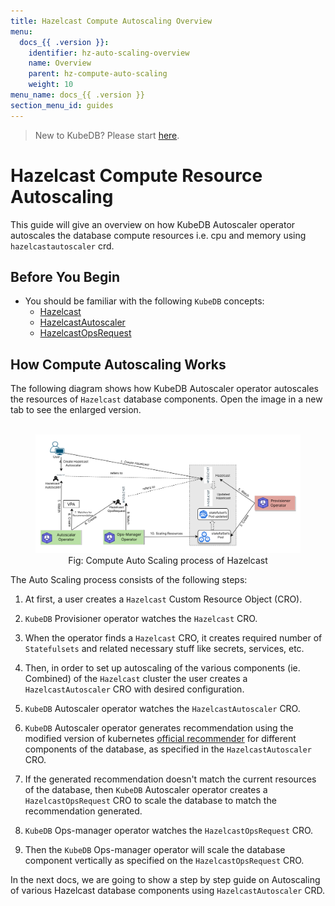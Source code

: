 ```yaml
---
title: Hazelcast Compute Autoscaling Overview
menu:
  docs_{{ .version }}:
    identifier: hz-auto-scaling-overview
    name: Overview
    parent: hz-compute-auto-scaling
    weight: 10
menu_name: docs_{{ .version }}
section_menu_id: guides
---
```


> New to KubeDB? Please start [here](/docs/README.md).

# Hazelcast Compute Resource Autoscaling

This guide will give an overview on how KubeDB Autoscaler operator autoscales the database compute resources i.e. cpu and memory using `hazelcastautoscaler` crd.

## Before You Begin

- You should be familiar with the following `KubeDB` concepts:
  - [Hazelcast](/docs/guides/hazelcast/concepts/hazelcast.md)
  - [HazelcastAutoscaler](/docs/guides/hazelcast/concepts/hazelcastautoscaler.md)
  - [HazelcastOpsRequest](/docs/guides/hazelcast/concepts/hazelcast-opsrequest.md)

## How Compute Autoscaling Works

The following diagram shows how KubeDB Autoscaler operator autoscales the resources of `Hazelcast` database components. Open the image in a new tab to see the enlarged version.

<figure align="center">
    <img alt="Compute Auto Scaling process of Hazelcast" src="/docs/images/day-2-operation/hazelcast/hz-compute-autoscaling.svg">
<figcaption align="center">Fig: Compute Auto Scaling process of Hazelcast</figcaption>
</figure>

The Auto Scaling process consists of the following steps:

1. At first, a user creates a `Hazelcast` Custom Resource Object (CRO).

2. `KubeDB` Provisioner operator watches the `Hazelcast` CRO.

3. When the operator finds a `Hazelcast` CRO, it creates required number of `Statefulsets` and related necessary stuff like secrets, services, etc.

4. Then, in order to set up autoscaling of the various components (ie. Combined) of the `Hazelcast` cluster the user creates a `HazelcastAutoscaler` CRO with desired configuration.

5. `KubeDB` Autoscaler operator watches the `HazelcastAutoscaler` CRO.

6. `KubeDB` Autoscaler operator generates recommendation using the modified version of kubernetes [official recommender](https://github.com/kubernetes/autoscaler/tree/master/vertical-pod-autoscaler/pkg/recommender) for different components of the database, as specified in the `HazelcastAutoscaler` CRO.

7. If the generated recommendation doesn't match the current resources of the database, then `KubeDB` Autoscaler operator creates a `HazelcastOpsRequest` CRO to scale the database to match the recommendation generated.

8. `KubeDB` Ops-manager operator watches the `HazelcastOpsRequest` CRO.

9. Then the `KubeDB` Ops-manager operator will scale the database component vertically as specified on the `HazelcastOpsRequest` CRO.

In the next docs, we are going to show a step by step guide on Autoscaling of various Hazelcast database components using `HazelcastAutoscaler` CRD.

